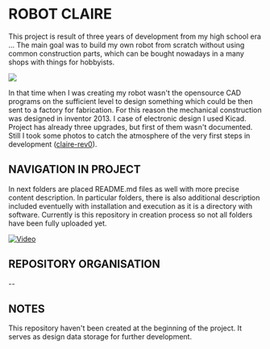 # ROBOT CLAIRE
This project is result of three years of development from my high school era ...
The main goal was to build my own robot from scratch without using common
construction parts, which can be bought nowadays in a many shops with things
for hobbyists.

<img src="https://drive.google.com/uc?export=view&id=1479mbTOzc1M6gUYy6qhR2WHieLqiz61x">

In that time when I was creating my robot wasn't the opensource CAD programs
on the sufficient level to design something which could be then sent to a
factory for fabrication. For this reason the mechanical construction was 
designed in inventor 2013. I case of electronic design I used Kicad.
Project has already three upgrades, but first of them wasn't documented. Still
I took some photos to catch the atmosphere of the very first steps in development 
([claire-rev0](https://drive.google.com/open?id=1PmOoYiifd_Xv0sS2DL9yxbEeKM7cLnv_)).

## NAVIGATION IN PROJECT
In next folders are placed README.md files as well with more precise content 
description. In particular folders, there is also additional description
included eventuelly with installation and execution as it is a directory with 
software. Currently is this repository in creation process so not all folders
have been fully uploaded yet.

[![Video](http://img.youtube.com/vi/Z39dk2hXI14/0.jpg)](http://www.youtube.com/watch?v=Z39dk2hXI14 "")

## REPOSITORY ORGANISATION
--

## NOTES
This repository haven't been created at the beginning of the project. It serves
as design data storage for further development.
